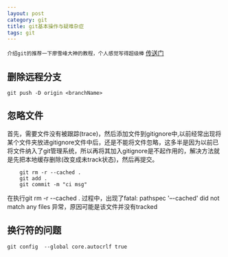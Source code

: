 ```yaml
---
layout: post
category: git	
title: git基本操作与疑难杂症
tags: git
---
```


`介绍git的推荐一下廖雪峰大神的教程，个人感觉写得超级棒`
[传送门](http://www.liaoxuefeng.com/wiki/0013739516305929606dd18361248578c67b8067c8c017b000)

## 删除远程分支		
	git push -D origin <branchName>


## 忽略文件
首先，需要文件没有被跟踪(trace)，然后添加文件到gitignore中,以前经常出现将某个文件夹放进gitignore文件中后，还是不能将文件忽略，这多半是因为以前已将文件纳入了git管理系统，所以再将其加入gitignore是不起作用的，解决方法就是先把本地缓存删除(改变成未track状态)，然后再提交。

``` 
  	git rm -r --cached .
  	git add .
  	git commit -m "ci msg"
```
在执行git rm -r --cached . 过程中，出现了fatal: pathspec '–-cached' did not match any files 异常，原因可能是该文件并没有tracked


## 换行符的问题
    git config  --global core.autocrlf true
